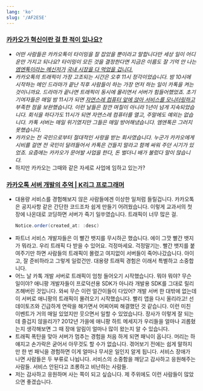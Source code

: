 ```yaml
---
lang: 'ko'
slug: '/AF2E5E'
---
```


### [카카오가 혁신이란 걸 한 적이 있나요?](https://brunch.co.kr/@buildingking/76)

- _어떤 사람들은 카카오톡이 타이밍을 잘 잡았을 뿐이라고 말합니다만 세상 일이 어디 운만 가지고 되나요? 타이밍이 모든 것을 결정한다면 지금은 이름도 잘 기억 안 나는 [엠엔톡이라는 메신저가](https://biz.chosun.com/site/data/html_dir/2020/05/01/2020050100799.html) [국내 시장을 다 먹었을 겁니다.](https://biz.chosun.com/site/data/html_dir/2020/05/01/2020050100799.html)_
- _카카오톡의 트래픽이 가장 고조되는 시간은 오후 11시 정각이었습니다. 밤 10시에 시작하는 메인 드라마가 끝난 직후 사람들이 하는 가장 먼저 하는 일이 카톡을 켜는 것이니까요. 드라마가 끝나면 트래픽이 동시에 몰리면서 서버가 힘들어했었죠. 초기 기여자들은 매일 밤 11시가 되면 [자연스레 컴퓨터 앞에 앉아 서비스를 모니터링하고](https://brunch.co.kr/@andkakao/165) 부족한 점을 보완했습니다. 이런 날들은 잠깐 며칠이 아니라 1년이 넘게 지속되었습니다. 회식을 하다가도 11시가 되면 자연스레 컴퓨터를 열고, 주말에도 예외는 없습니다. 카톡 서버는 매일 위기였지만 그들은 매일 방어해냈습니다. 엠엔톡은 그러지 못했습니다._
- _카카오는 전 국민으로부터 절대적인 사랑을 받는 회사였습니다. 누군가 카카오에게 시비를 걸면 전 국민이 달려들어서 카톡은 건들지 말라고 함께 싸워 주던 시기가 있었죠. 요즘에는 카카오가 문어발 사업을 한다, 돈 벌더니 배가 불렀다 말이 많습니다._
- 하지만 카카오는 그때와 같은 자세로 사업에 임하고 있는가?

### [카카오톡 서버 개발의 추억 | K리그 프로그래머](https://jeho.page/essay/2022/10/16/kakaotalk-server-development.html)

- 대용량 서비스를 경험해보지 않은 사람들에겐 이상한 일처럼 들릴겁니다. 카카오톡은 공지사항 같은 간단한 코드조차 쉽게 만들기 어려웠습니다. 이렇게 교과서의 첫 장에 나온대로 코딩하면 서버가 죽기 일쑤였습니다. 트래픽이 너무 많은 걸.
  ```java
  Notice.order(created_at: :desc)
  ```
- 파트너 서비스 개발자들은 이 빨간 뱃지를 무시하곤 했습니다. 에이 그깟 빨간 뱃지가 뭐라고. 우리 트래픽 다 받을 수 있어요. 걱정마세요. 걱정말기는. 빨간 뱃지를 붙여주기만 하면 사람들의 트래픽이 몰렸고 여지없이 서버들이 죽어나갔습니다. 아이고, 잘 준비하라고 그렇게 일렀건만. 대용량 트래픽 경험은 이래서 특별하고 소중합니다.
- 어느 날 카톡 개발 서버로 트래픽이 엄청 들어오기 시작했습니다. 뭐야 뭐야? 무슨 일이야? 애니팡 개발자들이 프로덕션용 SDK가 아니라 개발용 SDK를 그대로 릴리즈해버린 것입니다. 와씨 무슨 이런 얼간이들이 다있어? 개발 서버 한 대밖에 없는데 이 서버로 애니팡의 트래픽이 몰려오기 시작했습니다. 빨리 앱을 다시 올리라고! 선데이토즈와 긴급하게 연락을 해가면서 어찌어찌 해결했던 것 같습니다. 이런 미친 이벤트가 거의 매일 있었지만 웃으면서 일할 수 있었습니다. 장사가 이렇게 잘 되는데 즐겁지 않을리가? 2012년 가을에 애니팡 하트 메세지가 우리들을 얼마나 괴롭혔는지 생각해보면 그 때 장애 알림이 얼마나 많이 왔는지 알 수 있습니다.
- 트래픽 폭탄을 맞아 서버가 멈추는 경험을 처음 하게 되면 패닉이 옵니다. 머리는 하얘지고 손가락은 굳어서 아무것도 할 수가 없습니다. 겪어보기 전에는 쉽게 말하지만 한 번 패닉을 경험하면 이게 얼마나 무서운 일인지 알게 됩니다. 서비스 장애가 나면 사람들은 두 부류로 나뉩니다. 서비스의 소중함을 깨닫고 감사하고 응원해주는 사람들. 서비스 안된다고 조롱하고 비난하는 사람들.
- 저는 감사하고 응원하며 사는 쪽이 되고 싶습니다. 제 주위에도 이런 사람들이 많았으면 좋겠습니다.
